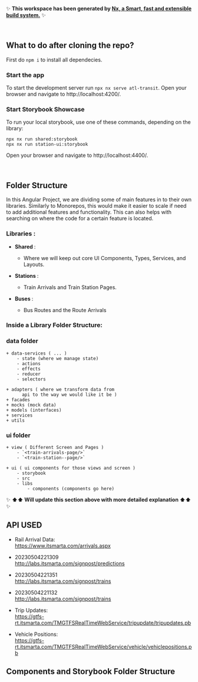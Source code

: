 ✨ **This workspace has been generated by [Nx, a Smart, fast and extensible build system.](https://nx.dev)** ✨

<br/>

## What to do after cloning the repo?

First do `npm i` to install all dependecies.

### Start the app

To start the development server run `npx nx serve atl-transit`. Open your browser and navigate to http://localhost:4200/.

### Start Storybook Showcase

To run your local storybook, use one of these commands, depending on the library: 
  
`npx nx run shared:storybook`  
`npx nx run station-ui:storybook`   

Open your browser and navigate to http://localhost:4400/.

<br/>

## Folder Structure

In this Angular Project, we are dividing some of main features in to their own libraries.
Similarly to Monorepos, this would make it easier to scale if need to add additional features and functionality. This can also helps with searching on where the code for a certain feature is located.

### Libraries :

-  <strong> Shared </strong> :
   -  Where we will keep out core UI Components, Types, Services, and Layouts.
-  <strong> Stations </strong> :

   -  Train Arrivals and Train Station Pages.

-  <strong> Buses </strong> :
   -  Bus Routes and the Route Arrivals

### Inside a Library Folder Structure:

### data folder

    + data-services ( ... )
        - state (where we manage state)
        - actions
        - effects
        - reducer
        - selectors

    + adapters ( where we transform data from
          api to the way we would like it be )
    + facades
    + mocks (mock data)
    + models (interfaces)
    + services
    + utils

### ui folder

    + view ( Different Screen and Pages )
        - `<train-arrivals-page/>`
        - `<train-station--page/>`

    + ui ( ui components for those views and screen )
        - storybook
        - src
        - libs
            - components (components go here)

✨ **⬆⬆ Will update this section above with more detailed explanation ⬆⬆** ✨

## API USED

-  Rail Arrival Data:     
   https://www.itsmarta.com/arrivals.aspx

-  20230504221309  
   http://labs.itsmarta.com/signpost/predictions

-  20230504221351  
   http://labs.itsmarta.com/signpost/trains

-  20230504221132  
   http://labs.itsmarta.com/signpost/trains

-  Trip Updates:  
   https://gtfs-rt.itsmarta.com/TMGTFSRealTimeWebService/tripupdate/tripupdates.pb

-  Vehicle Positions:  
   https://gtfs-rt.itsmarta.com/TMGTFSRealTimeWebService/vehicle/vehiclepositions.pb

## Components and Storybook Folder Structure
